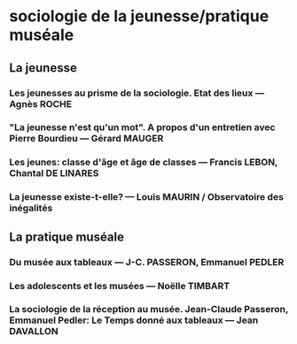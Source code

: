 # sociologie de la jeunesse/pratique muséale

## La jeunesse

### Les jeunesses au prisme de la sociologie. Etat des lieux — Agnès ROCHE

### "La jeunesse n'est qu'un mot". A propos d'un entretien avec Pierre Bourdieu — Gérard MAUGER

### Les jeunes: classe d'âge et âge de classes — Francis LEBON, Chantal DE LINARES

### La jeunesse existe-t-elle? — Louis MAURIN / Observatoire des inégalités

## La pratique muséale

### Du musée aux tableaux — J-C. PASSERON, Emmanuel PEDLER

### Les adolescents et les musées — Noëlle TIMBART

### La sociologie de la réception au musée. Jean-Claude Passeron, Emmanuel Pedler: Le Temps donné aux tableaux — Jean DAVALLON

